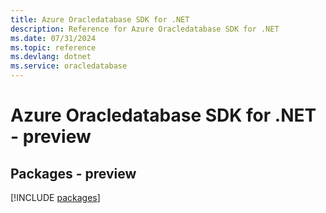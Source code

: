 ```yaml
---
title: Azure Oracledatabase SDK for .NET
description: Reference for Azure Oracledatabase SDK for .NET
ms.date: 07/31/2024
ms.topic: reference
ms.devlang: dotnet
ms.service: oracledatabase
---
```

# Azure Oracledatabase SDK for .NET - preview
## Packages - preview
[!INCLUDE [packages](oracledatabase-index.md)]